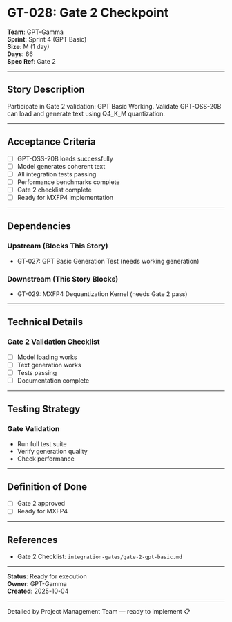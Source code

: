 # GT-028: Gate 2 Checkpoint

**Team**: GPT-Gamma  
**Sprint**: Sprint 4 (GPT Basic)  
**Size**: M (1 day)  
**Days**: 66  
**Spec Ref**: Gate 2

---

## Story Description

Participate in Gate 2 validation: GPT Basic Working. Validate GPT-OSS-20B can load and generate text using Q4_K_M quantization.

---

## Acceptance Criteria

- [ ] GPT-OSS-20B loads successfully
- [ ] Model generates coherent text
- [ ] All integration tests passing
- [ ] Performance benchmarks complete
- [ ] Gate 2 checklist complete
- [ ] Ready for MXFP4 implementation

---

## Dependencies

### Upstream (Blocks This Story)
- GT-027: GPT Basic Generation Test (needs working generation)

### Downstream (This Story Blocks)
- GT-029: MXFP4 Dequantization Kernel (needs Gate 2 pass)

---

## Technical Details

### Gate 2 Validation Checklist
- [ ] Model loading works
- [ ] Text generation works
- [ ] Tests passing
- [ ] Documentation complete

---

## Testing Strategy

### Gate Validation
- Run full test suite
- Verify generation quality
- Check performance

---

## Definition of Done

- [ ] Gate 2 approved
- [ ] Ready for MXFP4

---

## References

- Gate 2 Checklist: `integration-gates/gate-2-gpt-basic.md`

---

**Status**: Ready for execution  
**Owner**: GPT-Gamma  
**Created**: 2025-10-04

---
Detailed by Project Management Team — ready to implement 📋
